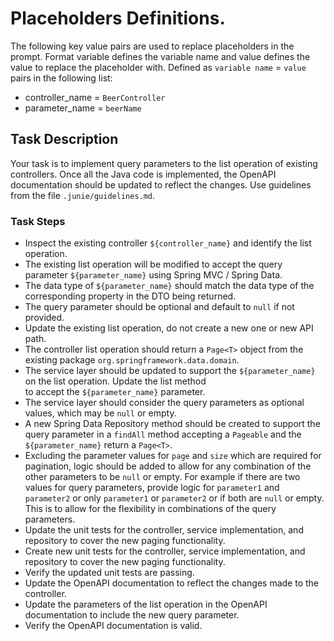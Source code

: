 # Placeholders Definitions.
The following key value pairs are used to replace placeholders in the prompt. Format variable defines the variable name and
value defines the value to replace the placeholder with. Defined as `variable name` = `value` pairs in the following list:

* controller_name = `BeerController`
* parameter_name = `beerName`

## Task Description
Your task is to implement query parameters to the list operation of existing controllers. Once all the Java code is implemented,
the OpenAPI documentation should be updated to reflect the changes. Use guidelines from the file `.junie/guidelines.md`.

### Task Steps
* Inspect the existing controller `${controller_name}` and identify the list operation.
* The existing list operation will be modified to accept the query parameter `${parameter_name}` using Spring MVC / Spring Data.
* The data type of `${parameter_name}` should match the data type of the corresponding property in the DTO being returned.
* The query parameter should be optional and default to `null` if not provided.
* Update the existing list operation, do not create a new one or new API path.
* The controller list operation should return a `Page<T>` object from the existing package `org.springframework.data.domain`.
* The service layer should be updated to support the `${parameter_name}` on the list operation. Update the list method  
  to accept the `${parameter_name}` parameter.
* The service layer should consider the query parameters as optional values, which may be `null` or empty.
* A new Spring Data Repository method should be created to support the query parameter in a `findAll` method accepting a
  `Pageable` and the `${parameter_name}` return a `Page<T>`.
* Excluding the parameter values for `page` and `size` which are required for pagination, logic should be added to allow
  for any combination of the other parameters to be `null` or empty. For example if there are two values for query
  parameters, provide logic for `parameter1` and `parameter2` or only `parameter1` or `parameter2` or if both are `null`
  or empty. This is to allow for the flexibility in combinations of the query parameters.
* Update the unit tests for the controller, service implementation, and repository to cover the new paging functionality.
* Create new unit tests for the controller, service implementation, and repository to cover the new paging functionality.
* Verify the updated unit tests are passing.
* Update the OpenAPI documentation to reflect the changes made to the controller.
* Update the parameters of the list operation in the OpenAPI documentation to include the new query parameter.
* Verify the OpenAPI documentation is valid.